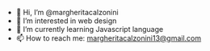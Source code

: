 - 👋 Hi, I’m @margheritacalzonini
- 👀 I’m interested in web design
- 🌱 I’m currently learning Javascript language
- 📫 How to reach me: margheritacalzonini13@gmail.com

<!---
margheritacalzonini/margheritacalzonini is a ✨ special ✨ repository because its `README.md` (this file) appears on your GitHub profile.
You can click the Preview link to take a look at your changes.
--->
